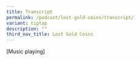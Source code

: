 ```yaml
---
title: Transcript
permalink: /podcast/lost-gold-coins/transcript/
variant: tiptap
description: ""
third_nav_title: Lost Gold Coins
---
```

<p>[Music playing]</p>